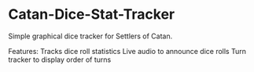 # Catan-Dice-Stat-Tracker
Simple graphical dice tracker for Settlers of Catan.

Features:
  Tracks dice roll statistics
  Live audio to announce dice rolls
  Turn tracker to display order of turns
